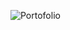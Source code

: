 ![Portofolio](https://github.com/Spectrum-OP/Portfolio/assets/89567308/f7d7eff0-a634-4e44-a038-d01249fe7221)
